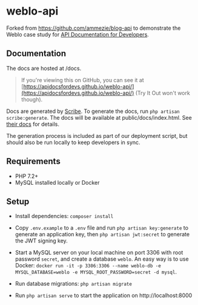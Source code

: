 # weblo-api

Forked from https://github.com/ammezie/blog-api to demonstrate the Weblo case study for [API Documentation for Developers](http://apidocsfordevs.com).

## Documentation
The docs are hosted at /docs.

> If you're viewing this on GitHub, you can see it at [https://apidocsfordevs.github.io/weblo-api/](https://apidocsfordevs.github.io/weblo-api/) (Try It Out won't work though).

Docs are generated by [Scribe](https://githun.com/knuckleswtf/scribe). To generate the docs, run `php artisan scribe:generate`. The docs will be available at public/docs/index.html. See [their docs](https://scribe.rtfd.io) for details.

The generation process is included as part of our deployment script, but should also be run locally to keep developers in sync.

## Requirements
- PHP 7.2+
- MySQL installed locally or Docker

## Setup
- Install dependencies: `composer install`

- Copy `.env.example` to a `.env` file and run `php artisan key:generate` to generate an application key, then `php artisan jwt:secret` to generate the JWT signing key.

- Start a MySQL server on your local machine on port 3306 with root password `secret`, and create a database `weblo`. An easy way is to use Docker: `docker run -it -p 3306:3306 --name weblo-db -e MYSQL_DATABASE=weblo -e MYSQL_ROOT_PASSWORD=secret -d mysql`.

- Run database migrations: `php artisan migrate`

- Run `php artisan serve` to start the application on http://localhost:8000